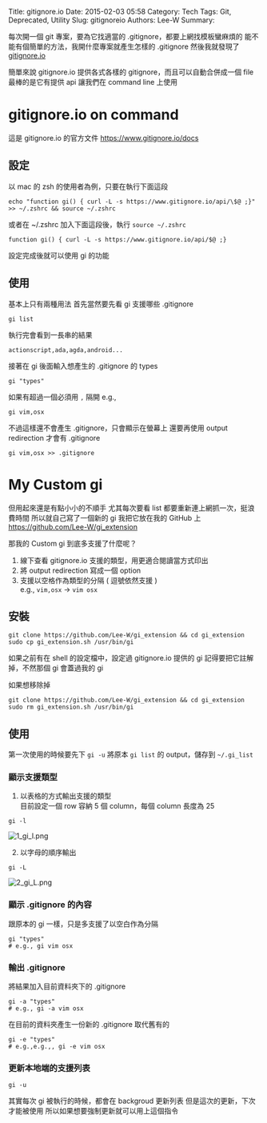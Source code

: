 Title: gitignore.io
Date: 2015-02-03 05:58
Category: Tech
Tags: Git, Deprecated, Utility
Slug: gitignoreio
Authors: Lee-W
Summary: 


每次開一個 git 專案，要為它找適當的 .gitignore，都要上網找模板蠻麻煩的
能不能有個簡單的方法，我開什麼專案就產生怎樣的 .gitignore
然後我就發現了[gitignore.io](https://www.gitignore.io)

<!--more-->

簡單來說 gitignore.io 提供各式各樣的 gitignore，而且可以自動合併成一個 file
最棒的是它有提供 api 讓我們在 command line 上使用

# gitignore.io on command
這是 gitignore.io 的官方文件
https://www.gitignore.io/docs

## 設定
以 mac 的 zsh 的使用者為例，只要在執行下面這段
```shell
echo "function gi() { curl -L -s https://www.gitignore.io/api/\$@ ;}" >> ~/.zshrc && source ~/.zshrc
```

或者在 ~/.zshrc 加入下面這段後，執行 `source ~/.zshrc`
```shell
function gi() { curl -L -s https://www.gitignore.io/api/$@ ;}
```

設定完成後就可以使用 gi 的功能

## 使用

基本上只有兩種用法
首先當然要先看 gi 支援哪些 .gitignore
```shell
gi list
```

執行完會看到一長串的結果
```
actionscript,ada,agda,android...
```

接著在 gi 後面輸入想產生的 .gitignore 的 types
```shell
gi "types"
```

如果有超過一個必須用 `,` 隔開
e.g.,
```shell
gi vim,osx
```

不過這樣還不會產生 .gitignore，只會顯示在螢幕上
還要再使用 output redirection 才會有 .gitignore
```shell
gi vim,osx >> .gitignore
```

# My Custom gi
但用起來還是有點小小的不順手
尤其每次要看 list 都要重新連上網抓一次，挺浪費時間
所以就自己寫了一個新的 gi
我把它放在我的 GitHub 上
https://github.com/Lee-W/gi_extension

那我的 Custom gi 到底多支援了什麼呢？
1. 線下查看 gitignore.io 支援的類型，用更適合閱讀當方式印出
2. 將 output redirection 寫成一個 option
3. 支援以空格作為類型的分隔 ( 逗號依然支援 )  
   e.g., `vim,osx` -> `vim osx`
 
## 安裝
```shell
git clone https://github.com/Lee-W/gi_extension && cd gi_extension
sudo cp gi_extension.sh /usr/bin/gi
```

如果之前有在 shell 的設定檔中，設定過 gitignore.io 提供的 gi
記得要把它註解掉，不然那個 gi 會蓋過我的 gi

如果想移除掉
```shell
git clone https://github.com/Lee-W/gi_extension && cd gi_extension
sudo rm gi_extension.sh /usr/bin/gi
```

## 使用
第一次使用的時候要先下 `gi -u`
將原本 `gi list` 的 output，儲存到 `~/.gi_list`

### 顯示支援類型
1. 以表格的方式輸出支援的類型  
目前設定一個 row 容納 5 個 column，每個 column 長度為 25  
```shell
gi -l
```

![1_gi_l.png]({static}/images/posts-image/2015-02-03-gitignoreio/WjrHpdZ.png)

2. 以字母的順序輸出
```shell
gi -L
```
![2_gi_L.png]({static}/images/posts-image/2015-02-03-gitignoreio/9j2PdP4.png)

### 顯示 .gitignore 的內容
跟原本的 gi 一樣，只是多支援了以空白作為分隔

```shell
gi "types"
# e.g., gi vim osx 
```

### 輸出 .gitignore
將結果加入目前資料夾下的 .gitignore

```shell
gi -a "types"
# e.g., gi -a vim osx
```

在目前的資料夾產生一份新的 .gitignore 取代舊有的

```shell
gi -e "types"
# e.g.,e.g.,, gi -e vim osx
```

### 更新本地端的支援列表
```shell
gi -u
```
其實每次 gi 被執行的時候，都會在 backgroud 更新列表
但是這次的更新，下次才能被使用
所以如果想要強制更新就可以用上這個指令